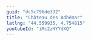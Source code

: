 ```yaml
---
guid: "dc5c796de332"
title: "Château des Adhémar"
latlng: "44.559935, 4.754815"
youtubeId: "iMc2zHYYdXQ" 
---
```

